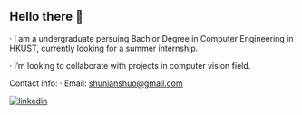 ## Hello there 👋

·  I am a undergraduate persuing Bachlor Degree in Computer Engineering in HKUST, currently looking for a summer internship.


·  I’m looking to collaborate with projects in computer vision field.


Contact info:
·  Email: shunianshuo@gmail.com

<p align = "left">

  <a href = "https://www.linkedin.com/in/rick-huang-1209ba331/">
    <img  alt = " linkedin " 
          title = "Linkedin account"
          src = "https://cdn.pixabay.com/photo/2017/11/10/05/05/linkedin-2935407_1280.png"/></a>


<!--
**hxl6174/hxl6174** is a ✨ _special_ ✨ repository because its `README.md` (this file) appears on your GitHub profile.

Here are some ideas to get you started:

- 🔭 I’m currently working on ...
- 🌱 I’m currently learning ...
- 👯 I’m looking to collaborate on ...
- 🤔 I’m looking for help with ...
- 💬 Ask me about ...
- 📫 How to reach me: ...
- 😄 Pronouns: ...
- ⚡ Fun fact: ...
-->
